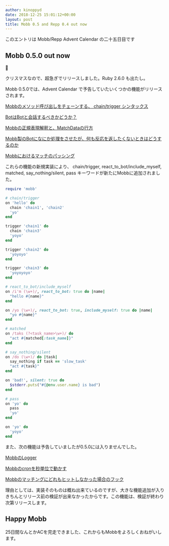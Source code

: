 ```yaml
---
author: kinoppyd
date: 2018-12-25 15:01:12+00:00
layout: post
title: Mobb 0.5 and Repp 0.4 out now
---
```


このエントリは Mobb/Repp Advent Calendar の二十五日目です


## Mobb 0.5.0 out now


🎉

クリスマスなので、超急ぎでリリースしました。Ruby 2.6.0 も出たし。

Mobb 0.5.0では、Advent Calendar で予告していたいくつかの機能がリリースされます。

[Mobbのメソッド呼び出しをチェーンする、 chain/trigger シンタックス](http://tolarian-academy.net/mobb-chain-trigger/)

[BotはBotと会話するべきかどうか？](http://tolarian-academy.net/bot-and-bot-each-other/)

[Mobbの正規表現解釈と、MatchDataの行方](http://tolarian-academy.net/mobb-regexp-match-datta/)

[Mobb製のBotになにか処理をさせたが、何も反応を返したくないときはどうするのか](http://tolarian-academy.net/mobb-returns-nothing/)

[Mobbにおけるマッチのパッシング](http://tolarian-academy.net/mobb-pass-matching/)

これらの機能の新規実装により、 chain/trigger, react_to_bot/include_myself, matched, say_nothing/silent, pass キーワードが新たにMobbに追加されました。

```ruby
require 'mobb'

# chain/trigger
on 'hello' do
  chain 'chain1', 'chain2'
  'yo'
end

trigger 'chain1' do
  chain 'chain3'
  'yoyo'
end

trigger 'chain2' do
  'yoyoyo'
end

trigger 'chain3' do
  'yoyoyoyo'
end

# react_to_bot/include_myself
on /i'm (\w+)/, react_to_bot: true do |name|
  "hello #{name}"
end

on /yo (\w+)/, react_to_bot: true, include_myself: true do |name|
  "yo #{name}"
end

# matched
on /taks (?<task_name>\w+)/ do
  "act #{matched[:task_name]}"
end

# say_nothing/silent
on /do (\w+)/ do |task|
  say_nothing if task == 'slow_task'
  "act #{task}"
end

on 'bad!', silent: true do
  $stderr.puts("#{@env.user.name} is bad")
end

# pass
on 'yo' do
  pass
  'yo'
end

on 'yo' do
  'yoyo'
end
```

また、次の機能は予告していましたが0.5.0には入りませんでした。

[MobbのLogger](http://tolarian-academy.net/tmp-mobb-logger/)

[Mobbのcronを秒単位で動かす](http://tolarian-academy.net/kick-cron-every-second-in-mobb/)

[Mobbのマッチングにどれもヒットしなかった場合のフック](http://tolarian-academy.net/mobb-matches-not-register-pattern/)

理由としては、実装そのものは概ね出来ているのですが、大きな機能追加が入りきちんとリリース前の検証が出来なかったからです。この機能は、検証が終わり次第リリースします。


## Happy Mobb


25日間なんとかACを完走できました、これからもMobbをよろしくおねがいします。
